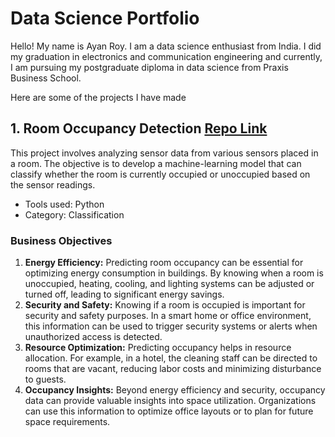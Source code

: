 # Data Science Portfolio

Hello! My name is Ayan Roy. I am a data science enthusiast from India. I did my graduation in electronics and communication engineering and currently, I am pursuing my postgraduate diploma in data science from Praxis Business School. 

Here are some of the projects I have made

## 1. Room Occupancy Detection [Repo Link](https://github.com/AyanRoy22/Room_Occupancy_Detection)
This project involves analyzing sensor data from various sensors placed in a room. The objective is to develop a machine-learning model that can classify whether the room is currently occupied or unoccupied based on the sensor readings. 

- Tools used: Python <br>
- Category: Classification <br>

### Business Objectives
1. **Energy Efficiency:** Predicting room occupancy can be essential for optimizing energy consumption in buildings. By knowing when a room is unoccupied, heating, cooling, and lighting systems can be adjusted or turned off, leading to significant energy savings.
2. **Security and Safety:** Knowing if a room is occupied is important for security and safety purposes. In a smart home or office environment, this information can be used to trigger security systems or alerts when unauthorized access is detected.
3. **Resource Optimization:** Predicting occupancy helps in resource allocation. For example, in a hotel, the cleaning staff can be directed to rooms that are vacant, reducing labor costs and minimizing disturbance to guests.
4. **Occupancy Insights:** Beyond energy efficiency and security, occupancy data can provide valuable insights into space utilization. Organizations can use this information to optimize office layouts or to plan for future space requirements.
